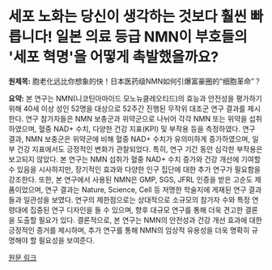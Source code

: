 # 세포 노화는 당신이 생각하는 것보다 훨씬 빠릅니다! 일본 의료 등급 NMN이 부호들의 '세포 혁명'을 어떻게 촉발했을까요?

**원제목:** 胞老化远比你想象的快！日本医药级NMN如何引爆富豪圈的“细胞革命”？

**요약:** 본 연구는 NMN(니코틴아마이드 모노뉴클레오티드)의 효능과 안전성을 평가하기 위해 40세 이상 성인 52명을 대상으로 52주간 진행된 무작위 대조군 연구 결과를 제시한다. 연구 참가자들은 NMN 보충군과 위약군으로 나뉘어 각각 NMN 또는 위약을 섭취하였으며, 혈중 NAD+ 수치, 다양한 건강 지표(KPI) 및 부작용 등을 측정하였다. 연구 결과, NMN 보충군은 위약군에 비해 혈중 NAD+ 수치가 유의미하게 증가하였으며,  일부 건강 지표에서도 긍정적인 변화가 관찰되었다.  특히,  연구 기간 동안 심각한 부작용은 보고되지 않았다.  본 연구는 NMN 섭취가 혈중 NAD+ 수치 증가와 건강 개선에 기여할 수 있음을 시사하지만,  장기적인 효과와 다양한 인구 집단에 대한 추가 연구가 필요함을 강조한다.  또한,  본 연구에서 사용된 NMN은 GMP, SGS, JFRL 인증을 받은 고순도 제품이었으며,  연구 결과는 Nature, Science, Cell 등 저명한 학술지에 게재된 연구 결과들과 일관성을 보였다.  연구의 제한점으로는 상대적으로 소규모의 참가자 수와 특정 연령대에 집중된 연구 디자인을 들 수 있으며,  향후 대규모 연구를 통해 더욱 견고한 결론을 도출할 필요가 있다.  결론적으로,  본 연구는 NMN의 안전성과 건강 개선 효과에 대한 긍정적인 증거를 제시하며,  추가 연구를 통해 NMN의 임상적 유용성을 더욱 명확히 규명해야 할 필요성을 보여준다.

[원문 링크](https://tech.china.com/jujiao/2025/0721/1702154.html)
